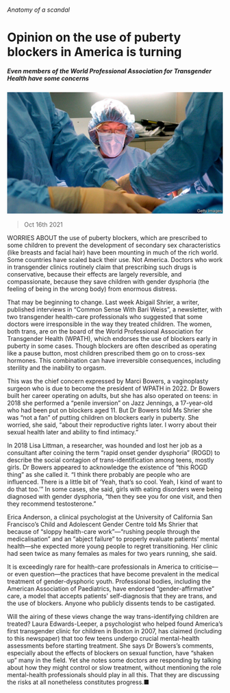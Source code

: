 ###### Anatomy of a scandal

# Opinion on the use of puberty blockers in America is turning 

##### Even members of the World Professional Association for Transgender Health have some concerns 

![image](images/20211016_usp502_0.jpg) 

> Oct 16th 2021 

WORRIES ABOUT the use of puberty blockers, which are prescribed to some children to prevent the development of secondary sex characteristics (like breasts and facial hair) have been mounting in much of the rich world. Some countries have scaled back their use. Not America. Doctors who work in transgender clinics routinely claim that prescribing such drugs is conservative, because their effects are largely reversible, and compassionate, because they save children with gender dysphoria (the feeling of being in the wrong body) from enormous distress.

That may be beginning to change. Last week Abigail Shrier, a writer, published interviews in “Common Sense With Bari Weiss”, a newsletter, with two transgender health-care professionals who suggested that some doctors were irresponsible in the way they treated children. The women, both trans, are on the board of the World Professional Association for Transgender Health (WPATH), which endorses the use of blockers early in puberty in some cases. Though blockers are often described as operating like a pause button, most children prescribed them go on to cross-sex hormones. This combination can have irreversible consequences, including sterility and the inability to orgasm.


This was the chief concern expressed by Marci Bowers, a vaginoplasty surgeon who is due to become the president of WPATH in 2022. Dr Bowers built her career operating on adults, but she has also operated on teens: in 2018 she performed a “penile inversion” on Jazz Jennings, a 17-year-old who had been put on blockers aged 11. But Dr Bowers told Ms Shrier she was “not a fan” of putting children on blockers early in puberty. She worried, she said, “about their reproductive rights later. I worry about their sexual health later and ability to find intimacy.”

In 2018 Lisa Littman, a researcher, was hounded and lost her job as a consultant after coining the term “rapid onset gender dysphoria” (ROGD) to describe the social contagion of trans-identification among teens, mostly girls. Dr Bowers appeared to acknowledge the existence of “this ROGD thing” as she called it. “I think there probably are people who are influenced. There is a little bit of ‘Yeah, that’s so cool. Yeah, I kind of want to do that too.’” In some cases, she said, girls with eating disorders were being diagnosed with gender dysphoria, “then they see you for one visit, and then they recommend testosterone.”

Erica Anderson, a clinical psychologist at the University of California San Francisco’s Child and Adolescent Gender Centre told Ms Shrier that because of “sloppy health-care work”—“rushing people through the medicalisation” and an “abject failure” to properly evaluate patients’ mental health—she expected more young people to regret transitioning. Her clinic had seen twice as many females as males for two years running, she said.

It is exceedingly rare for health-care professionals in America to criticise—or even question—the practices that have become prevalent in the medical treatment of gender-dysphoric youth. Professional bodies, including the American Association of Paediatrics, have endorsed “gender-affirmative” care, a model that accepts patients’ self-diagnosis that they are trans, and the use of blockers. Anyone who publicly dissents tends to be castigated.

Will the airing of these views change the way trans-identifying children are treated? Laura Edwards-Leeper, a psychologist who helped found America’s first transgender clinic for children in Boston in 2007, has claimed (including to this newspaper) that too few teens undergo crucial mental-health assessments before starting treatment. She says Dr Bowers’s comments, especially about the effects of blockers on sexual function, have “shaken up” many in the field. Yet she notes some doctors are responding by talking about how they might control or slow treatment, without mentioning the role mental-health professionals should play in all this. That they are discussing the risks at all nonetheless constitutes progress.■

